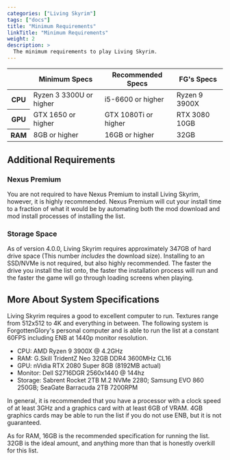 ```yaml
---
categories: ["Living Skyrim"]
tags: ["docs"] 
title: "Minimum Requirements"
linkTitle: "Minimum Requirements"
weight: 2
description: >
  The minimum requirements to play Living Skyrim.
---
```


<table>
  <tr>
    <th></th>
    <th style="border-bottom: 1px solid;">Minimum Specs</th>
    <th style="border-bottom: 1px solid;">Recommended Specs</th>
    <th style="border-bottom: 1px solid;">FG's Specs</th>
  </tr>
  <tr>
    <th>CPU</th>
    <td>Ryzen 3 3300U or higher</td>
    <td>i5-6600 or higher</td>
    <td>Ryzen 9 3900X</td>
  </tr>
  <tr>
    <th>GPU</th>
    <td>GTX 1650 or higher</td>
    <td>GTX 1080Ti or higher</td>
    <td>RTX 3080 10GB</td>
  </tr>
  <tr>
    <th>RAM</th>
    <td>8GB or higher</td>
    <td>16GB or higher</td>
    <td>32GB</td>
  </tr>
</table>

## Additional Requirements
### Nexus Premium
You are not required to have Nexus Premium to install Living Skyrim, however, it is highly recommended. Nexus Premium will cut your install time to a fraction of what it would be by automating both the mod download and mod install processes of installing the list.

### Storage Space
As of version 4.0.0, Living Skyrim requires approximately 347GB of hard drive space (This number *includes* the download size). Installing to an SSD/NVMe is not required, but also highly recommended. The faster the drive you install the list onto, the faster the installation process will run and the faster the game will go through loading screens when playing.

## More About System Specifications
Living Skyrim requires a good to excellent computer to run. Textures range from 512x512 to 4K and everything in between. The following system is ForgottenGlory's personal computer and is able to run the list at a constant 60FPS including ENB at 1440p monitor resolution.

- CPU: AMD Ryzen 9 3900X @ 4.2GHz
- RAM: G.Skill TridentZ Neo 32GB DDR4 3600MHz CL16
- GPU: nVidia RTX 2080 Super 8GB (8192MB actual)
- Monitor: Dell S2716DGR 2560x1440 @ 144hz
- Storage: Sabrent Rocket 2TB M.2 NVMe 2280; Samsung EVO 860 250GB; SeaGate Barracuda 2TB 7200RPM

In general, it is recommended that you have a processor with a clock speed of at least 3GHz and a graphics card with at least 6GB of VRAM. 4GB graphics cards may be able to run the list if you do not use ENB, but it is not guaranteed.

As for RAM, 16GB is the recommended specification for running the list. 32GB is the ideal amount, and anything more than that is honestly overkill for this list.
